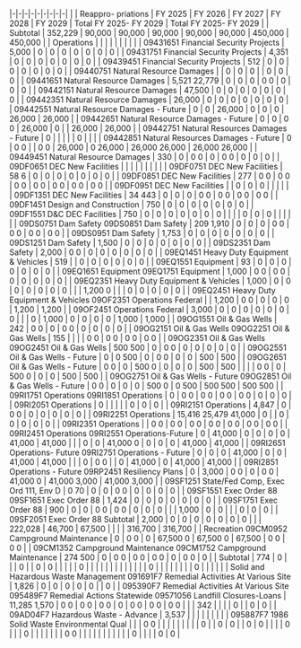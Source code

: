 |-|-|-|-|-|-|-|-|-|
| | Reappro-  priations | FY 2025 | FY 2026 | FY 2027 | FY 2028 | FY 2029 | Total FY 2025- FY  2029 | Total FY 2025- FY  2029 |
| Subtotal | 352,229 | 90,000 | 90,000 | 90,000 | 90,000 | 90,000 | 450,000 | 450,000 |
| Operations | | | | | | | | |
| 09431651 Financial Security Projects | 5,000 | 0 | 0 | 0 | 0 | 0 | 0 | 0 |
| 09431751 Financial Security Projects | 4,351 | 0 | 0 | 0 | 0 | 0 | 0 | 0 |
| 09439451 Financial Security Projects | 512 | 0 | 0 | 0 | 0 | 0 | 0 | 0 |
| 09440751 Natural Resource Damages | | 0 | 0 | 0 | | 0 | 0 | 0 |
| 09441651 Natural Resource Damages | 5,521  22,779 | 0 | 0 | 0 | 0  0 | 0 | 0 | 0 |
| 09442151 Natural Resource Damages | 47,500 | 0 | 0 | 0 | 0 | 0 | 0 | 0 |
| 09442351 Natural Resource Damages | 26,000 | 0 | 0 | 0 | 0 | 0 | 0 | 0 |
| 09442551 Natural Resource Damages - Future | 0 | 0 | 26,000 | 0 | 0 | 0 | 26,000 | 26,000 |
| 09442651 Natural Resource Damages - Future | 0 | 0 | 0  0 | 26,000 | 0 | | 26,000 | 26,000 |
| 09442751 Natural Resources Damages - Future | 0 | | | | | 0 | | |
| 09442851 Natural Resources Damages - Future | 0 | 0  0 | | 0  0 | 26,000 | 0  26,000 | 26,000  26,000 | 26,000  26,000 |
| 09449451 Natural Resource Damages | 330 | 0 | 0  0 | 0 | 0  0 | 0 | 0 | 0 |
| 09DF0651 DEC New Facilities | | | | | | | | |
| 09DF0751 DEC New Facilities | 58  6 | 0 | 0 | 0 | 0 | 0 | 0 | 0 |
| 09DF0851 DEC New Facilities | 277 | 0  0 | 0  0 | 0  0 | 0  0 | 0  0 | 0  0 | 0  0 |
| 09DF0951 DEC New Facilities | | 0 | 0 | 0 | | | | |
| 09DF1351 DEC New Facilities | 34  443 | 0 | 0 | 0 | 0  0 | 0  0 | 0  0 | 0  0 |
| 09DF1451 Design and Construction | 750 | 0 | 0 | 0 | 0 | 0 | 0 | 0 |
| 09DF1551 D&C DEC Facilities | 750 | 0 | 0 | 0 | 0 | 0 | 0 | 0 |
| | | 0 | 0 | 0 | | | | |
| 09DS0751 Dam Safety 09DS0851 Dam Safety | 209  1,910 | 0 | 0 | 0 | 0  0 | 0  0 | 0  0 | 0  0 |
| 09DS0951 Dam Safety | 1,753 | 0 | 0 | 0 | 0 | 0 | 0 | 0 |
| 09DS1251 Dam Safety | 1,500 | 0 | 0 | 0 | 0 | 0 | 0 | 0 |
| 09DS2351 Dam Safety | 2,000 | 0  0 | 0 | 0 | 0 | 0 | 0 | 0 |
| 09EQ1451 Heavy Duty Equipment & Vehicles | 519 | | 0 | 0 | 0 | 0 | 0 | 0 |
| 09EQ1551 Equipment | 93 | 0 | 0 | 0 | 0 | 0 | 0 | 0 |
| 09EQ1651 Equipment 09EQ1751 Equipment | 1,000 | 0  0 | 0  0 | 0 | 0 | 0 | 0 | 0 |
| 09EQ2351 Heavy Duty Equipment & Vehicles | 1,000 | 0 | 0 | 0 | 0 | 0 | 0 | 0 |
| | 1,200  0 | | | 0 | 0 | 0 | 0 | 0 |
| 09EQ2451 Heavy Duty Equipment & Vehicles 09OF2351 Operations Federal | | 1,200 | 0  0 | 0 | 0 | 0 | 1,200 | 1,200 |
| 09OF2451 Operations Federal | 3,000 | 0 | 0 | 0 | 0 | 0 | 0 | 0 |
| | 0 | 1,000 | 0 | 0 | 0 | 0 | 1,000 | 1,000 |
| 09OG1551 Oil & Gas Wells | 242 | 0  0 | 0 | 0  0 | 0 | 0 | 0 | 0 |
| 09OG2151 Oil & Gas Wells 09OG2251 Oil & Gas Wells | 155 | | | | 0  0 | 0  0 | 0  0 | 0  0 |
| 09OG2351 Oil & Gas Wells 09OG2451 Oil & Gas Wells | 500  500 | 0 | 0  0 | 0 | 0 | 0 | 0 | 0 |
| 09OG2551 Oil & Gas Wells - Future | 0 | 0  500 | 0 | 0  0 | 0 | 0 | 500 | 500 |
| 09OG2651 Oil & Gas Wells - Future | 0  0 | 0 | 500  0 | 0 | 0 | 0 | 500 | 500 |
| | | 0  0 | 0 | 500  0 | 0 | 0 | 500 | 500 |
| 09OG2751 Oil & Gas Wells - Future 09OG2851 Oil & Gas Wells - Future | 0  0 | 0 | 0 | 0 | 500  0 | 0  500 | 500  500 | 500  500 |
| 09RI1751 Operations 09RI1851 Operations | 0 | 0  0 | 0  0 | 0  0 | 0  0 | 0 | 0 | 0 |
| 09RI2051 Operations | 0 | | | | | 0 | 0 | 0 |
| 09RI2151 Operations | 4,847 | 0 | 0  0 | 0 | 0 | 0 | 0 | 0 |
| 09RI2251 Operations | 15,416  25,479  41,000 | 0 | | 0 | 0 | 0 | 0 | 0 |
| 09RI2351 Operations | | 0  0 | 0  0 | 0  0 | 0  0 | 0  0 | 0  0 | 0  0 |
| 09RI2451 Operations 09RI2551 Operations-Future | 0 | 41,000 | 0 | 0 | 0 | 0 | 41,000 | 41,000 |
| | 0 | 0 | 41,000  0 | 0 | 0 | 0 | 41,000 | 41,000 |
| 09RI2651 Operations- Future 09RI2751 Operations - Future | 0 | 0 | 0 | 41,000 | 0 | 0 | 41,000 | 41,000 |
| | 0 | 0  0 | | 0 | 41,000 | 0 | 41,000 | 41,000 |
| 09RI2851 Operations - Future 09RP2451 Resiliency Plans | 0 | 3,000 | 0  0 | 0 | 0  0 | 41,000  0 | 41,000  3,000 | 41,000  3,000 |
| 09SF1251 State/Fed Comp, Exec Ord 111, Env D | 0  70 | 0 | 0 | 0  0 | 0 | 0 | 0 | 0 |
| 09SF1551 Exec Order 88 09SF1651 Exec Order 88 | 1,424 | 0 | 0 | 0 | 0 | 0 | 0 | 0 |
| 09SF1751 Exec Order 88 | 900 | 0 | 0 | 0  0 | 0  0 | 0 | 0 | 0 |
| | 1,000 | 0 | 0 | | | 0 | 0 | 0 |
| 09SF2051 Exec Order 88 Subtotal | 2,000 | 0 | 0 | 0 | 0 | 0 | 0 | 0 |
| | 222,028 | 46,700 | 67,500 | | | | 316,700 | 316,700 |
| Recreation 09CM0952 Campground Maintenance | 0 | 0  0 | 0 | 67,500  0 | 67,500  0 | 67,500 | 0  0 | 0  0 |
| 09CM1352 Campground Maintenance 09CM1752 Campground Maintenance | 274  500 | 0 | 0  0 | 0  0 | 0  0 | 0 | 0  0 | 0 |
| Subtotal | 774 | 0 | | | 0 | | 0 | 0 |
| | | | 0 | | | | | |
| | | | | | | 0 | | |
| | | | | 0 | | | | |
| Solid and Hazardous Waste Management 091691F7 Remedial Activities At Various Site | 1,826 | 0 | 0 | 0 | 0 | 0 | | 0 |
| 095390F7 Remedial Activities At Various Site  095489F7 Remedial Actions Statewide 09571056 Landfill Closures-Loans | 11,285  1,570 | 0  0 | 0  0 | 0  0 | 0 | 0  0 | 0  0 | 0  0 |
| | 342 | | | | 0 | | 0 | 0 |
| 09AD04F7 Hazardous Waste - Advance | 3,537 | | | | | | | |
| 095887F7 1986 Solid Waste Environmental Qual | | | 0  0 | | | | | |
| | | 0 | | 0 | 0 | | 0 | 0 |
| | | 0 | | | 0 | | | |
| | | 0  0 | | | | | | |
| | | | 0 | | | | 0 | 0 |